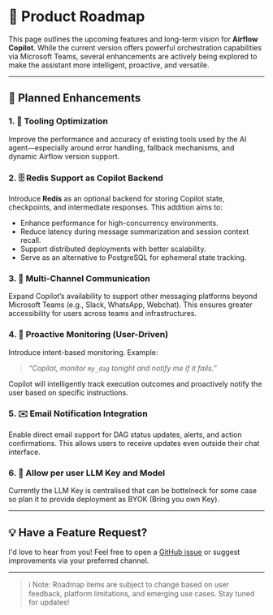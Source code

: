 # 🔭 Product Roadmap

This page outlines the upcoming features and long-term vision for **Airflow Copilot**. While the current version offers powerful orchestration capabilities via Microsoft Teams, several enhancements are actively being explored to make the assistant more intelligent, proactive, and versatile.

---

## 🧠 Planned Enhancements

### 1. 🔧 Tooling Optimization
Improve the performance and accuracy of existing tools used by the AI agent—especially around error handling, fallback mechanisms, and dynamic Airflow version support.

### 2. 🗄️ Redis Support as Copilot Backend

Introduce **Redis** as an optional backend for storing Copilot state, checkpoints, and intermediate responses. This addition aims to:

- Enhance performance for high-concurrency environments.
- Reduce latency during message summarization and session context recall.
- Support distributed deployments with better scalability.
- Serve as an alternative to PostgreSQL for ephemeral state tracking.


### 3. 📡 Multi-Channel Communication
Expand Copilot’s availability to support other messaging platforms beyond Microsoft Teams (e.g., Slack, WhatsApp, Webchat). This ensures greater accessibility for users across teams and infrastructures.

### 4. 🔔 Proactive Monitoring (User-Driven)
Introduce intent-based monitoring. Example:
> _“Copilot, monitor `my_dag` tonight and notify me if it fails.”_

Copilot will intelligently track execution outcomes and proactively notify the user based on specific instructions.

### 5. ✉️ Email Notification Integration
Enable direct email support for DAG status updates, alerts, and action confirmations. This allows users to receive updates even outside their chat interface.

### 6. 🔑 Allow per user LLM Key and Model
Currently the LLM Key is centralised that can be bottelneck for some case so plan it to provide deployment as BYOK (Bring you own Key).

---

## 💡 Have a Feature Request?

I'd love to hear from you! Feel free to open a [GitHub issue](https://github.com/your-repo/issues) or suggest improvements via your preferred channel.

---

> ℹ️ Note: Roadmap items are subject to change based on user feedback, platform limitations, and emerging use cases. Stay tuned for updates!
